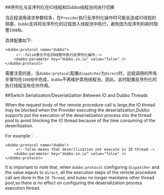##序列化与反序列化在IO线程和Dubbo线程池间进行切换

当远程调用请求参数较多，在`Provider`执行反序列化操作时可能会造成IO线程的阻塞，`Dubbo`支持将反序列化的过程放入线程池中执行，避免因为反序列的耗时阻塞`IO线程`。

具体配置如下:

```
<dubbo:protocol name="dubbo">
	 <!--false表示不在IO线程中执行反序列化操作-->
    <dubbo:parameter key="dubbo.in.io" value="false" />
</dubbo:protocol>
```

需要注意的是，当`dubbo:protocol`配置`dispatcher`为`direct`时，远程调用的所有步骤均在`IO线程`中完成，`Dubbo`不再维护其他线程池，因此，此时配置反序列化的执行线程没有任何作用。


##Switch Serialization/Deserialization Between IO and Dubbo Threads

When the request body of the remote procedure call is large,the IO thread may be blocked when the Provider executing the deserialization,Dubbo supports put the execution of the deserialization process into the thread pool to avoid blocking the IO thread because of the time consuming of the deserilization.


For example：

```
<dubbo:protocol name="dubbo">
	 <!--false means that deserilization not execute in IO thread-->
    <dubbo:parameter key="dubbo.in.io" value="false" />
</dubbo:protocol>
```
It is important to note that, when `dubbo:protocol` configuring `dispatcher` and the value eqauls to `direct`, all the execution steps of the remote procedure call are done in the `IO Thread`, and `Dubbo` no longer maintains other thread pool,so there is no effect on configuring the deserialization process execution thread.











